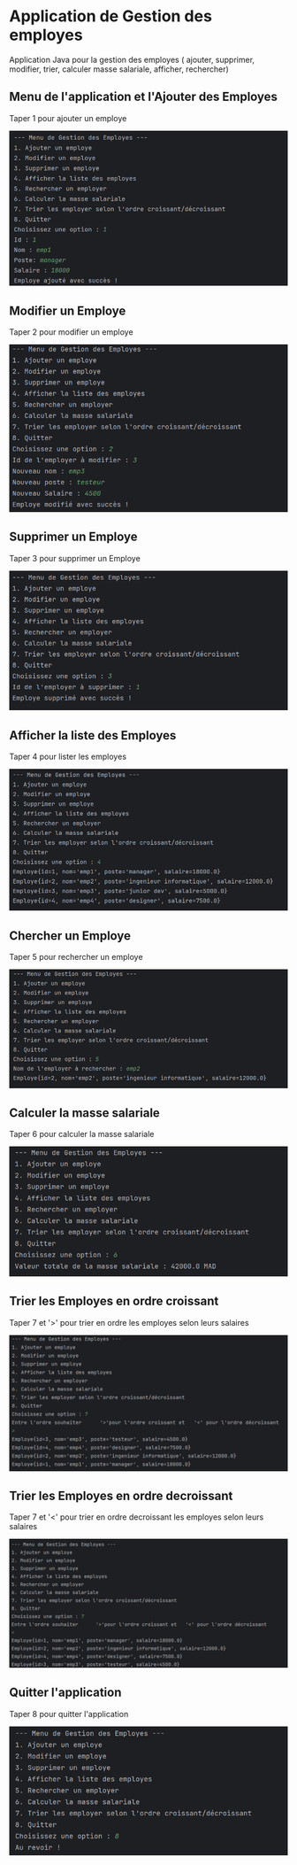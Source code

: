 <h1>Application de Gestion des employes</h1>
<p>Application Java pour la gestion des employes ( ajouter, supprimer, modifier, trier, calculer masse salariale, afficher, rechercher)</p>
<h2>Menu de l'application et l'Ajouter des Employes</h2>
<p>Taper 1 pour ajouter un employe </p>
<img src="img/1.png">

<h2>Modifier un Employe</h2>
<p>Taper 2 pour modifier un employe </p>
<img src="img/6.png"> 

<h2>Supprimer un Employe</h2>
<p>Taper 3 pour supprimer un Employe </p>
<img src="img/12.png">

<h2>Afficher la liste des Employes</h2>
<p>Taper 4 pour lister les employes </p>
<img src="img/5.png">

<h2>Chercher un Employe</h2>
<p>Taper 5 pour rechercher un employe </p>
<img src="img/8.png">

<h2>Calculer la masse salariale</h2>
<p>Taper 6 pour calculer la masse salariale </p>
<img src="img/9.png">

<h2>Trier les Employes en ordre croissant</h2>
<p>Taper 7 et '>' pour trier en ordre les employes selon leurs salaires </p>
<img src="img/10.png">

<h2>Trier les Employes en ordre decroissant</h2>
<p>Taper 7 et '<' pour trier en ordre decroissant les employes selon leurs salaires </p>
<img src="img/11.png">

<h2>Quitter l'application</h2>
<p>Taper 8 pour quitter l'application </p>
<img src="img/14.png">
